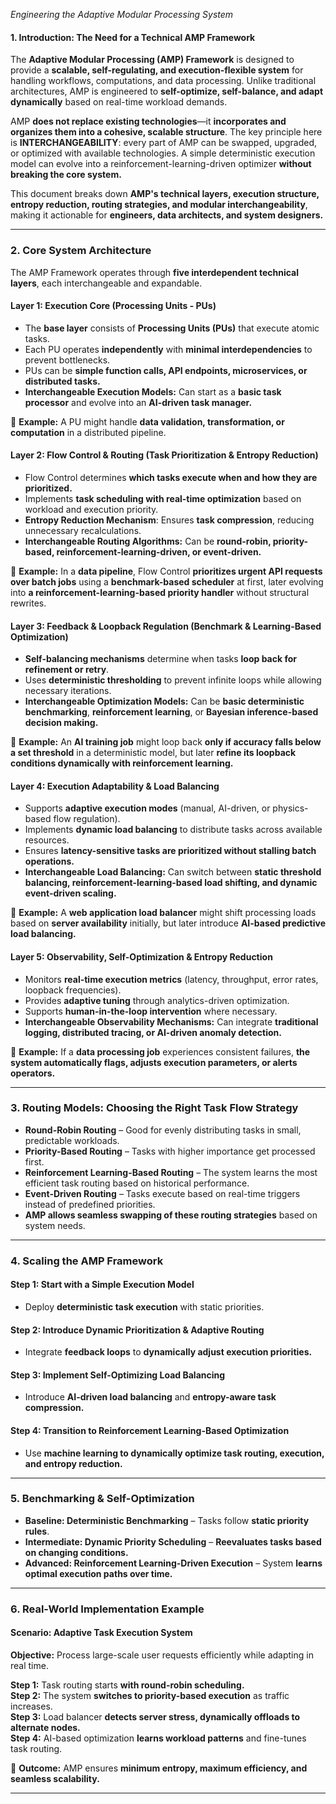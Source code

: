 *Engineering the Adaptive Modular Processing System*


#### **1. Introduction: The Need for a Technical AMP Framework**
The **Adaptive Modular Processing (AMP) Framework** is designed to provide a **scalable, self-regulating, and execution-flexible system** for handling workflows, computations, and data processing. Unlike traditional architectures, AMP is engineered to **self-optimize, self-balance, and adapt dynamically** based on real-time workload demands.

AMP **does not replace existing technologies**—it **incorporates and organizes them into a cohesive, scalable structure**. The key principle here is **INTERCHANGEABILITY**: every part of AMP can be swapped, upgraded, or optimized with available technologies. A simple deterministic execution model can evolve into a reinforcement-learning-driven optimizer **without breaking the core system.**

This document breaks down **AMP's technical layers, execution structure, entropy reduction, routing strategies, and modular interchangeability**, making it actionable for **engineers, data architects, and system designers.**

---

### **2. Core System Architecture**
The AMP Framework operates through **five interdependent technical layers**, each interchangeable and expandable.

#### **Layer 1: Execution Core (Processing Units - PUs)**
- The **base layer** consists of **Processing Units (PUs)** that execute atomic tasks.
- Each PU operates **independently** with **minimal interdependencies** to prevent bottlenecks.
- PUs can be **simple function calls, API endpoints, microservices, or distributed tasks.**
- **Interchangeable Execution Models:** Can start as a **basic task processor** and evolve into an **AI-driven task manager.**

📌 **Example:** A PU might handle **data validation, transformation, or computation** in a distributed pipeline.

#### **Layer 2: Flow Control & Routing (Task Prioritization & Entropy Reduction)**
- Flow Control determines **which tasks execute when and how they are prioritized.**
- Implements **task scheduling with real-time optimization** based on workload and execution priority.
- **Entropy Reduction Mechanism**: Ensures **task compression**, reducing unnecessary recalculations.
- **Interchangeable Routing Algorithms:** Can be **round-robin, priority-based, reinforcement-learning-driven, or event-driven.**

📌 **Example:** In a **data pipeline**, Flow Control **prioritizes urgent API requests over batch jobs** using a **benchmark-based scheduler** at first, later evolving into **a reinforcement-learning-based priority handler** without structural rewrites.

#### **Layer 3: Feedback & Loopback Regulation (Benchmark & Learning-Based Optimization)**
- **Self-balancing mechanisms** determine when tasks **loop back for refinement or retry**.
- Uses **deterministic thresholding** to prevent infinite loops while allowing necessary iterations.
-  **Interchangeable Optimization Models:** Can be **basic deterministic benchmarking**, **reinforcement learning**, or **Bayesian inference-based decision making.**

📌 **Example:** An **AI training job** might loop back **only if accuracy falls below a set threshold** in a deterministic model, but later **refine its loopback conditions dynamically with reinforcement learning.**

#### **Layer 4: Execution Adaptability & Load Balancing**
- Supports **adaptive execution modes** (manual, AI-driven, or physics-based flow regulation).
- Implements **dynamic load balancing** to distribute tasks across available resources.
- Ensures **latency-sensitive tasks are prioritized without stalling batch operations.**
- **Interchangeable Load Balancing:** Can switch between **static threshold balancing, reinforcement-learning-based load shifting, and dynamic event-driven scaling.**

📌 **Example:** A **web application load balancer** might shift processing loads based on **server availability** initially, but later introduce **AI-based predictive load balancing.**

#### **Layer 5: Observability, Self-Optimization & Entropy Reduction**
- Monitors **real-time execution metrics** (latency, throughput, error rates, loopback frequencies).
- Provides **adaptive tuning** through analytics-driven optimization.
- Supports **human-in-the-loop intervention** where necessary.
- **Interchangeable Observability Mechanisms:** Can integrate **traditional logging, distributed tracing, or AI-driven anomaly detection.**

📌 **Example:** If a **data processing job** experiences consistent failures, **the system automatically flags, adjusts execution parameters, or alerts operators.**

---

### **3. Routing Models: Choosing the Right Task Flow Strategy**
- **Round-Robin Routing** – Good for evenly distributing tasks in small, predictable workloads.
- **Priority-Based Routing** – Tasks with higher importance get processed first.
- **Reinforcement Learning-Based Routing** – The system learns the most efficient task routing based on historical performance.
- **Event-Driven Routing** – Tasks execute based on real-time triggers instead of predefined priorities.
- **AMP allows seamless swapping of these routing strategies** based on system needs.

---

### **4. Scaling the AMP Framework**
#### **Step 1: Start with a Simple Execution Model**
- Deploy **deterministic task execution** with static priorities.

#### **Step 2: Introduce Dynamic Prioritization & Adaptive Routing**
- Integrate **feedback loops** to **dynamically adjust execution priorities.**

#### **Step 3: Implement Self-Optimizing Load Balancing**
- Introduce **AI-driven load balancing** and **entropy-aware task compression.**

#### **Step 4: Transition to Reinforcement Learning-Based Optimization**
- Use **machine learning to dynamically optimize task routing, execution, and entropy reduction.**

---

### **5. Benchmarking & Self-Optimization**
- **Baseline: Deterministic Benchmarking** – Tasks follow **static priority rules**.  
- **Intermediate: Dynamic Priority Scheduling** – **Reevaluates tasks based on changing conditions.**  
- **Advanced: Reinforcement Learning-Driven Execution** – System **learns optimal execution paths over time.**

---

### **6. Real-World Implementation Example**
#### **Scenario: Adaptive Task Execution System**
**Objective:** Process large-scale user requests efficiently while adapting in real time.

 **Step 1:** Task routing starts **with round-robin scheduling.**  
 **Step 2:** The system **switches to priority-based execution** as traffic increases.  
 **Step 3:** Load balancer **detects server stress, dynamically offloads to alternate nodes.**  
 **Step 4:** AI-based optimization **learns workload patterns** and fine-tunes task routing.  

🔹 **Outcome:** AMP ensures **minimum entropy, maximum efficiency, and seamless scalability.**

---
